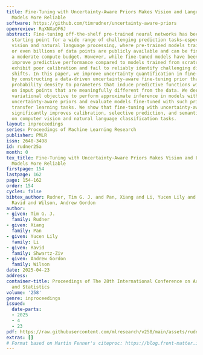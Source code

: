 ```yaml
---
title: Fine-Tuning with Uncertainty-Aware Priors Makes Vision and Language Foundation
  Models More Reliable
software: https://github.com/timrudner/uncertainty-aware-priors
openreview: RqXNXaOF6J
abstract: Fine-tuning off-the-shelf pre-trained neural networks has become the default
  starting point for a wide range of challenging prediction tasks—especially in computer
  vision and natural language processing, where pre-trained models trained on millions
  or even billions of data points are publicly available and can be fine-tuned with
  a moderate compute budget. However, while fine-tuned models have been shown to significantly
  improve predictive performance compared to models trained from scratch, they can
  exhibit poor calibration and fail to reliably identify challenging distribution
  shifts. In this paper, we improve uncertainty quantification in fine-tuned models
  by constructing a data-driven uncertainty-aware fine-tuning prior that assigns high
  probability density to parameters that induce predictive functions with high uncertainty
  on input points that are meaningfully different from the data. We derive a tractable
  variational objective to perform approximate inference in models with data-driven
  uncertainty-aware priors and evaluate models fine-tuned with such priors on different
  transfer learning tasks. We show that fine-tuning with uncertainty-aware priors
  significantly improves calibration, selective prediction, and semantic shift detection
  on computer vision and natural language classification tasks.
layout: inproceedings
series: Proceedings of Machine Learning Research
publisher: PMLR
issn: 2640-3498
id: rudner25a
month: 0
tex_title: Fine-Tuning with Uncertainty-Aware Priors Makes Vision and Language Foundation
  Models More Reliable
firstpage: 154
lastpage: 162
page: 154-162
order: 154
cycles: false
bibtex_author: Rudner, Tim G. J. and Pan, Xiang and Li, Yucen Lily and Shwartz-Ziv,
  Ravid and Wilson, Andrew Gordon
author:
- given: Tim G. J.
  family: Rudner
- given: Xiang
  family: Pan
- given: Yucen Lily
  family: Li
- given: Ravid
  family: Shwartz-Ziv
- given: Andrew Gordon
  family: Wilson
date: 2025-04-23
address:
container-title: Proceedings of The 28th International Conference on Artificial Intelligence
  and Statistics
volume: '258'
genre: inproceedings
issued:
  date-parts:
  - 2025
  - 4
  - 23
pdf: https://raw.githubusercontent.com/mlresearch/v258/main/assets/rudner25a/rudner25a.pdf
extras: []
# Format based on Martin Fenner's citeproc: https://blog.front-matter.io/posts/citeproc-yaml-for-bibliographies/
---
```

